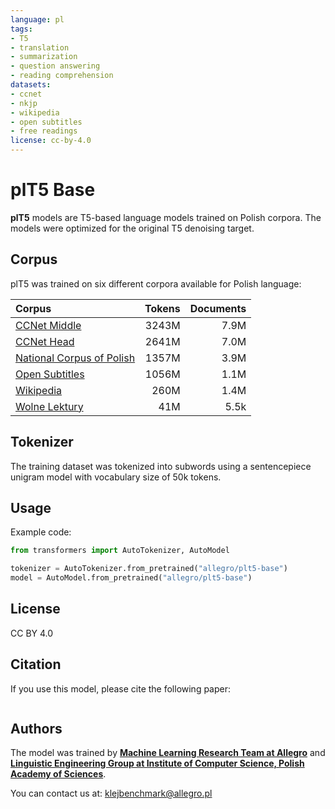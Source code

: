 ```yaml
---
language: pl
tags:
- T5
- translation
- summarization
- question answering
- reading comprehension
datasets:
- ccnet
- nkjp
- wikipedia
- open subtitles
- free readings
license: cc-by-4.0
---
```


# plT5 Base
**plT5** models are T5-based language models trained on Polish corpora. The models were optimized for the original T5 denoising target.

## Corpus
plT5 was trained on six different corpora available for Polish language:

| Corpus | Tokens | Documents |
| :------ | ------: | ------: |
| [CCNet Middle](https://github.com/facebookresearch/cc_net) | 3243M  | 7.9M |
| [CCNet Head](https://github.com/facebookresearch/cc_net) | 2641M  | 7.0M |
| [National Corpus of Polish](http://nkjp.pl/index.php?page=14&lang=1)| 1357M  | 3.9M |
| [Open Subtitles](http://opus.nlpl.eu/OpenSubtitles-v2018.php) | 1056M  | 1.1M 
| [Wikipedia](https://dumps.wikimedia.org/) | 260M  | 1.4M |
| [Wolne Lektury](https://wolnelektury.pl/) | 41M  | 5.5k |

## Tokenizer
The training dataset was tokenized into subwords using a sentencepiece unigram model with
vocabulary size of 50k tokens. 

## Usage
Example code:
```python
from transformers import AutoTokenizer, AutoModel

tokenizer = AutoTokenizer.from_pretrained("allegro/plt5-base")
model = AutoModel.from_pretrained("allegro/plt5-base")
```

## License
CC BY 4.0

## Citation
If you use this model, please cite the following paper:
```

```

## Authors
The model was trained by [**Machine Learning Research Team at Allegro**](https://ml.allegro.tech/) and [**Linguistic Engineering Group at Institute of Computer Science, Polish Academy of Sciences**](http://zil.ipipan.waw.pl/).

You can contact us at: <a href="mailto:klejbenchmark@allegro.pl">klejbenchmark@allegro.pl</a>